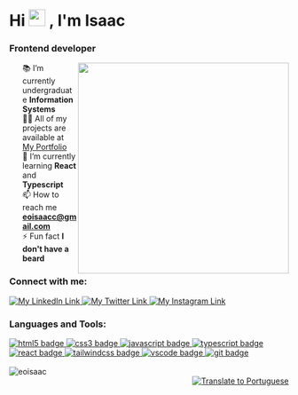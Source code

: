<h1 align="left">Hi 
	<img src="https://media.giphy.com/media/hvRJCLFzcasrR4ia7z/giphy.gif" width="30px" height="30px">
	, I'm Isaac
</h1>

<h3 align="left">Frontend developer</h3>

<img align="right" src="https://raw.githubusercontent.com/MicaelliMedeiros/micaellimedeiros/master/image/computer-illustration.png" width="380px" />

<ul style="list-style: none">
	<li>
		📚 I’m currently undergraduate <b>Information Systems</b>
	</li>
	<li>
		👨‍💻 All of my projects are available at 
		<a href="https://eoisaac.vercel.app/">My Portfolio</a>
	</li>
	<li>
		🌱 I’m currently learning <b>React</b> and <b>Typescript</b>
	</li>
	<li>
		📫 How to reach me 
		<b>
			<a href="mailto:eoisaacc@gmail.com">eoisaacc@gmail.com</a>
		</b>
	</li>
	<li>
		⚡ Fun fact <b>I don't have a beard</b>
	</li>
</ul>

<h3 align="left">Connect with me:</h3>

<div align="left" style="display: inline_block">
	<a href="https://linkedin.com/in/eoisaac" target="_blank">
		<img src="https://img.shields.io/badge/LinkedIn-0077B5?style=for-the-badge&logo=linkedin&logoColor=white" alt="My LinkedIn Link"/>
	</a>
	<a href="https://twitter.com/eoisaacc" target="_blank">
		<img src="https://img.shields.io/badge/Twitter-1DA1F2?style=for-the-badge&logo=twitter&logoColor=white" alt="My Twitter Link"/>
	</a>
	<a href="https://instagram.com/eoisaacc" target="_blank">
		<img src="https://img.shields.io/badge/Instagram-E4405F?style=for-the-badge&logo=instagram&logoColor=white" alt="My Instagram Link"/>
	</a>
</div>

<h3 align="left">Languages and Tools:</h3>

<div align="left" style="display: inline_block"> 
	<a href="https://www.w3.org/html/" target="_blank"> 
		<img src="https://img.shields.io/badge/HTML5-E34F26?style=for-the-badge&logo=html5&logoColor=white" alt="html5 badge"/>
	</a> 
	<a href="https://www.w3schools.com/css/" target="_blank"> 
		<img src="https://img.shields.io/badge/CSS3-1572B6?style=for-the-badge&logo=css3&logoColor=white" alt="css3 badge"/>
	</a> 
	<a href="https://developer.mozilla.org/en-US/docs/Web/JavaScript" target="_blank"> 
		<img src="https://img.shields.io/badge/JavaScript-F7DF1E?style=for-the-badge&logo=javascript&logoColor=black" alt="javascript badge"/>
	</a> 
	<a href="https://www.typescriptlang.org/" target="_blank"> 
		<img src="https://img.shields.io/badge/TypeScript-007ACC?style=for-the-badge&logo=typescript&logoColor=white" alt="typescript badge"/>
	</a>
	<a href="https://reactjs.org/" target="_blank">
		<img src="https://img.shields.io/badge/React-20232a?style=for-the-badge&logo=react&logoColor=61DBFB" alt="react badge"/>
	</a>
    <a href="https://tailwindcss.com/" target="_blank"> 
		<img src="https://img.shields.io/badge/Tailwind-2298BD?style=for-the-badge&logo=tailwindcss&logoColor=FFFFFF" alt="tailwindcss badge"/>
	</a>
	<a href="https://code.visualstudio.com/" target="_blank"> 
		<img src="https://img.shields.io/badge/VSCode-333333?style=for-the-badge&logo=Visual%20Studio%20Code&logoColor=21A4F1" alt="vscode badge"/>
	</a>
	<a href="https://git-scm.com/" target="_blank">
		<img src="https://img.shields.io/badge/Git-f14e32?style=for-the-badge&logo=git&logoColor=white" alt="git badge"/>
	</a>
</div>

<br />

<div>
	<img src="https://github-readme-stats.vercel.app/api/top-langs?username=eoisaac&show_icons=true&theme=dark&locale=en&layout=compact" alt="eoisaac" />
</div>

<div align="right">
	<a href="https://github.com/eoisaac/eoisaac/blob/main/README.pt-br.md" >
		<img src="https://img.shields.io/badge/Lang-pt--BR-blue" alt="Translate 
			to Portuguese"/>
	</a>
</div>
